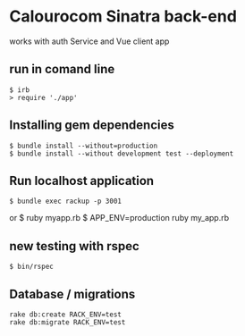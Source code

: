 # Calourocom Sinatra back-end
works with auth Service and Vue client app

## run in comand line
    $ irb
    > require './app'

## Installing gem dependencies
    $ bundle install --without=production
    $ bundle install --without development test --deployment

## Run localhost application
    $ bundle exec rackup -p 3001
or
    $ ruby myapp.rb
    $ APP_ENV=production ruby my_app.rb

## new testing with rspec

    $ bin/rspec

## Database / migrations

    rake db:create RACK_ENV=test
    rake db:migrate RACK_ENV=test